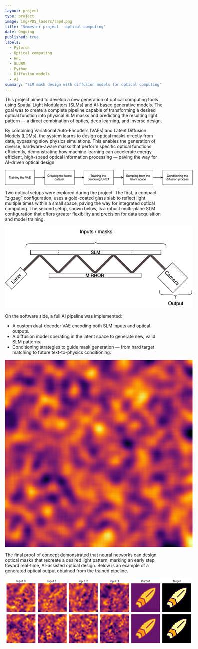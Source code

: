```yaml
---
layout: project
type: project
image: img/PDS_lasers/lapd.png
title: "Semester project - optical computing"
date: Ongoing
published: true
labels:
  - Pytorch
  - Optical computing
  - HPC
  - SLURM
  - Python
  - Diffusion models
  - AI
summary: "SLM mask design with diffusion models for optical computing"
---
```


<div class="container py-3">
<p>
This project aimed to develop a new generation of optical computing tools using Spatial Light Modulators (SLMs) and AI-based generative models.  
The goal was to create a complete pipeline capable of transforming a desired optical function into physical SLM masks and predicting the resulting light pattern — a direct combination of optics, deep learning, and inverse design.
</p>

<p>
By combining Variational Auto-Encoders (VAEs) and Latent Diffusion Models (LDMs), the system learns to design optical masks directly from data, bypassing slow physics simulations.  
This enables the generation of diverse, hardware-aware masks that perform specific optical functions efficiently, demonstrating how machine learning can accelerate energy-efficient, high-speed optical information processing — paving the way for AI-driven optical design.
</p>

<p align="center">
  <img src="../img/PDS_lasers/pipeline.png" alt="Pipeline overview showing the connection between the VAE, diffusion model, and conditioning strategy." style="max-width: 600px; margin: 1rem auto; display:block;">
</p>

<p>
Two optical setups were explored during the project.  
The first, a compact “zigzag” configuration, uses a gold-coated glass slab to reflect light multiple times within a small space, paving the way for integrated optical computing.  
The second setup, shown below, is a robust multi-plane SLM configuration that offers greater flexibility and precision for data acquisition and model training.
</p>

<p align="center">
  <img src="../img/PDS_lasers/setup projet 2.2.png" alt="Optical setup with laser, SLM, mirror, and camera used for multi-plane optical data acquisition." style="max-width: 600px; margin: 1rem auto; display:block;">
</p>

<p>
On the software side, a full AI pipeline was implemented:
</p>
<ul>
  <li>A custom dual-decoder VAE encoding both SLM inputs and optical outputs.</li>
  <li>A diffusion model operating in the latent space to generate new, valid SLM patterns.</li>
  <li>Conditioning strategies to guide mask generation — from hard target matching to future text-to-physics conditioning.</li>
</ul>

<p align="center">
  <img src="../img/PDS_lasers/small_feat.png" alt="Example input SLM mask showing small feature patterns used for training." style="max-width: 600px; margin: 1rem auto; display:block;">
</p>

<p>
The final proof of concept demonstrated that neural networks can design optical masks that recreate a desired light pattern, marking an early step toward real-time, AI-assisted optical design.  
Below is an example of a generated optical output obtained from the trained pipeline.
</p>

<p align="center">
  <img src="../img/PDS_lasers/output_surf.png" alt="Example of optical output generated by the AI pipeline using SLM masks." style="max-width: 600px; margin: 1rem auto; display:block;">
</p>
</div>